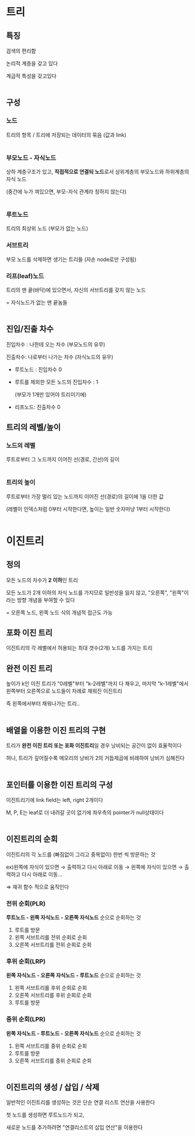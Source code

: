 # 트리<br>

## 특징

검색의 편리함<br>

논리적 계층을 갖고 있다<br>

계급적 특성을 갖고있다<br><br>

## 구성

### 노드

트리의 항목 / 트리에 저장되는 데이터의 묶음 (값과 link)<br><br>

### 부모노드 - 자식노드

상하 계층구조가 있고, **직접적으로 연결되 노드**로서 상위계층의 부모노드와 하위계층의 자식 노드<br>

(중간에 누가 껴있으면, 부모-자식 관계라 칭하지 않는다)<br><br>

### 루트노드

트리의 최상위 노드 (부모가 없는 노드)<br>

### 서브트리

부모 노드를 삭제하면 생기는 트리들 (자손 node로만 구성됨)<br>

### 리프(leaf)노드

트리의 맨 끝(바닥)에 있으면서, 자신의 서브트리를 갖지 않는 노드<br>

= 자식노드가 없는 맨 끝놈들<br><br>

## 진입/진출 차수

진입차수 : 나한테 오는 차수 (부모노드의 유무)<br>

진출차수: 나로부터 나가는 차수 (자식노드의 유무)<br>

- 루트노드 : 진입차수 0
- 루트를 제외한 모든 노드의 진입차수 : 1

    (부모가 1개만 있어야 트리이기에)

- 리프노드: 진출차수 0

## 트리의 레벨/높이<br>

### 노드의 레벨

루트로부터 그 노드까지 이어진 선(경로, 간선)의 길이<br><br>

### 트리의 높이

루트로부터 가장 멀리 있는 노드까지 이어진 선(경로)의 길이에 1을 더한 값<br>

(레벨이 인덱스처럼 0부터 시작한다면, 높이는 일반 숫자마냥 1부터 시작한다)<br><br>

# 이진트리

## 정의

모든 노드의 차수가 **2 이하**인 트리<br>

모든 노드가 2개 이하의 자식 노드를 가지므로 일반성을 잃지 않고, "오른쪽", "왼쪽"이라는 방향 개념을 부여할 수 있다<br>

= 오른쪽 노드, 왼쪽 노드 식의 개념적 접근도 가능<br>

## 포화 이진 트리

이진트리의 각 레벨에서 허용되는 최대 갯수(2개) 노드를 가지는 트리<br>

## 완전 이진 트리

높이가 k인 이진 트리가 "0레벨"부터 "k-2레벨"까지 다 채우고, 마지막 "k-1레벨"에서 왼쪽부터 오른쪽으로 노드들이 차례로 채워진 이진트리<br>

즉 왼쪽에서부터 채워나가는 트리..<br><br>

## 배열을 이용한 이진 트리의 구현

트리가 **완전 이진 트리 또는 포화 이진트리**일 경우 낭비되는 공간이 없이 효율적이다<br>

허나, 트리가 깊어질수록 메모리의 낭비가 2의 거듭제곱에 비례하여 낭비가 심해진다<br><br>

## 포인터를 이용한 이진 트리의 구성

이진트리기에 link field는 left, right 2개이다<br>

M, P, E는 leaf로 더 내려갈 곳이 없기에 좌우측의 pointer가 null상태이다<br><br>

## 이진트리의 순회

이진트리의 각 노드를 (빠짐없이 그리고 중복없이) 한번 씩 방문하는 것<br>

ex)왼쪽에 자식이 있으면 → 출력하고 다시 아래로 이동 → 왼쪽에 자식이 있으면 → 출력하고 다시 아래로 이동...<br>

⇒ 재귀 함수 적으로 움직인다<br>

### 전위 순회(PLR)

**루트노드 - 왼쪽 자식노드 - 오른쪽 자식노드** 순으로 순회하는 것<br>

1. 루트를 방문
2. 왼쪽 서브트리를 전위 순회로 순회
3. 오른쪽 서브트리를 전위 순회로 순회<br>

### 후위 순회(LRP)

**왼쪽 자식노드 - 오른쪽 자식노드 - 루트노드** 순으로 순회하는 것<br>

1. 왼쪽 서브트리를 후위 순회로 순회
2. 오른쪽 서브트리를 후위 순회로 순회
3. 루트를 방문<br>

### 중위 순회(LPR)

**왼쪽 자식노드 - 루트노드 - 오른쪽 자식노드** 순으로 순회하는 것<br>

1. 왼쪽 서브트리를 중위 순회로 순회
2. 루트를 방문
3. 오른쪽 서브트리를 중위 순회로 순회<br><br>

## 이진트리의 생성 / 삽입 / 삭제

일반적인 이진트리를 생성하는 것은 단순 연결 리스트 연산을 사용한다<br>

첫 노드를 생성하면 루트노드가 되고,<br>

새로운 노드를 추가하려면 "연결리스트의 삽입 연산"을 이용한다<br>